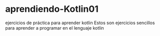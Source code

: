 # aprendiendo-Kotlin01
ejercicios de práctica para aprender kotlin
Estos son ejercicios sencillos para aprender a programar en el lenguaje kotlin 
